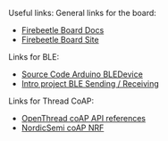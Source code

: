 Useful links:
General links for the board:

- [Firebeetle Board Docs](https://raw.githubusercontent.com/Robert-MARKII/Document/master/FireBeetle%20Board-ESP32%20User%20Manual%20update.pdf)
- [Firebeetle Board Site](https://wiki.dfrobot.com/FireBeetle_Board_ESP32_E_SKU_DFR0654#target_0)

Links for BLE:

- [Source Code Arduino BLEDevice](https://github.com/espressif/arduino-esp32/blob/master/libraries/BLE/src/BLEDevice.h)
- [Intro project BLE Sending / Receiving](https://randomnerdtutorials.com/esp32-ble-server-client/)

Links for Thread CoAP:

- [OpenThread coAP API references](https://openthread.io/reference/group/api-coap)
- [NordicSemi coAP NRF](https://docs.nordicsemi.com/bundle/ncs-latest/page/nrf/samples/openthread/coap_server/README.html)
